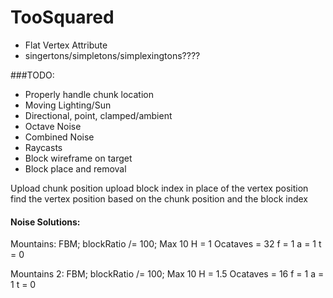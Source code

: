 # TooSquared

* Flat Vertex Attribute
* singertons/simpletons/simplexingtons????

###TODO: 
 * Properly handle chunk location
 * Moving Lighting/Sun
 * Directional, point, clamped/ambient
 * Octave Noise
 * Combined Noise
 * Raycasts
 * Block wireframe on target
 * Block place and removal
 

 Upload chunk position
 upload block index in place of the vertex position
 find the vertex position based on the chunk position and the block index











#### Noise Solutions:
Mountains:
FBM;
blockRatio /= 100;
Max 10
H = 1
Ocataves = 32
f = 1
a = 1
t = 0

Mountains 2:
FBM;
blockRatio /= 100;
Max 10
H = 1.5
Ocataves = 16
f = 1
a = 1
t = 0

